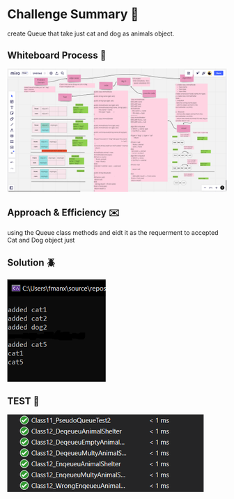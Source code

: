 # Challenge Summary :file_folder:
create Queue that take just cat and dog as animals object.

## Whiteboard Process  :notebook:
![img](../image/class12/Class12_WB.png)

## Approach & Efficiency :envelope:
using the Queue class methods and eidt it as the requerment to accepted Cat and Dog object just 
## Solution :beetle:
![img](../image/class12/run_12.PNG)
## TEST :notebook:

![img](../image/class12/test_12.PNG)
